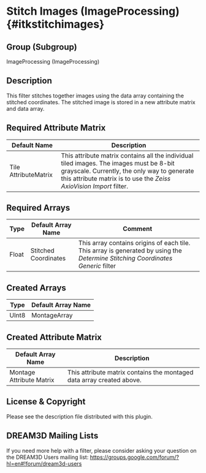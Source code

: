Stitch Images (ImageProcessing) {#itkstitchimages}
=====

## Group (Subgroup) ##

ImageProcessing (ImageProcessing)


## Description ##

This filter stitches together images using the data array containing the stitched coordinates. The stitched image is stored in a new attribute matrix and data array. 

## Required Attribute Matrix ##

| Default Name | Description | 
|------|--------------------|
| Tile AttributeMatrix  | This attribute matrix contains all the individual tiled images. The images must be 8-bit grayscale. Currently, the only way to generate this attribute matrix is to use the *Zeiss AxioVision Import* filter.     |

## Required Arrays ##

| Type | Default Array Name | Comment | 
|------|--------------------|------|
| Float  | Stitched Coordinates     | This array contains origins of each tile. This array is generated by using the *Determine Stitching Coordinates Generic* filter |

## Created Arrays ##

| Type | Default Array Name | 
|------|--------------------|
| UInt8  | MontageArray     |

## Created Attribute Matrix ##

| Default Array Name | Description |
|--------------------|------|
| Montage Attribute Matrix  | This attribute matrix contains the montaged data array created above. | 




## License & Copyright ##

Please see the description file distributed with this plugin.

## DREAM3D Mailing Lists ##

If you need more help with a filter, please consider asking your question on the DREAM3D Users mailing list:
https://groups.google.com/forum/?hl=en#!forum/dream3d-users




